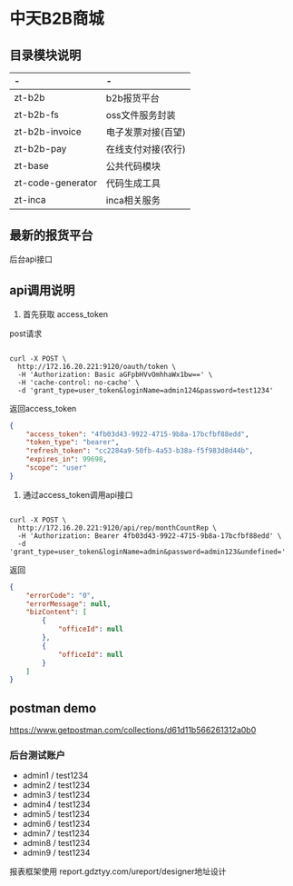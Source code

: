 # 中天B2B商城

## 目录模块说明

| -                 | -               |
| :---------------- | :-------------- |
| zt-b2b            | b2b报货平台     |
| zt-b2b-fs         | oss文件服务封装 |  |
| zt-b2b-invoice    | 电子发票对接(百望)    |
| zt-b2b-pay        | 在线支付对接(农行)    |
| zt-base           | 公共代码模块    |
| zt-code-generator | 代码生成工具    |
| zt-inca           | inca相关服务    |

## 最新的报货平台

后台api接口

## api调用说明

1. 首先获取 access_token

post请求

```shell

curl -X POST \
  http://172.16.20.221:9120/oauth/token \
  -H 'Authorization: Basic aGFpbHVvOmhhaWx1bw==' \
  -H 'cache-control: no-cache' \
  -d 'grant_type=user_token&loginName=admin124&password=test1234'
```

返回access_token

```json
{
    "access_token": "4fb03d43-9922-4715-9b8a-17bcfbf88edd",
    "token_type": "bearer",
    "refresh_token": "cc2284a9-50fb-4a53-b38a-f5f983d8d44b",
    "expires_in": 99698,
    "scope": "user"
}
```

1. 通过access_token调用api接口

```shell

curl -X POST \
  http://172.16.20.221:9120/api/rep/monthCountRep \
  -H 'Authorization: Bearer 4fb03d43-9922-4715-9b8a-17bcfbf88edd' \
  -d 'grant_type=user_token&loginName=admin&password=admin123&undefined='

```

返回

```json
{
    "errorCode": "0",
    "errorMessage": null,
    "bizContent": [
        {
            "officeId": null
        },
        {
            "officeId": null
        }
    ]
}
```

## postman demo

https://www.getpostman.com/collections/d61d11b566261312a0b0



### 后台测试账户

- admin1 / test1234
- admin2 / test1234
- admin3 / test1234
- admin4 / test1234
- admin5 / test1234
- admin6 / test1234
- admin7 / test1234
- admin8 / test1234
- admin9 / test1234


报表框架使用
report.gdztyy.com/ureport/designer地址设计